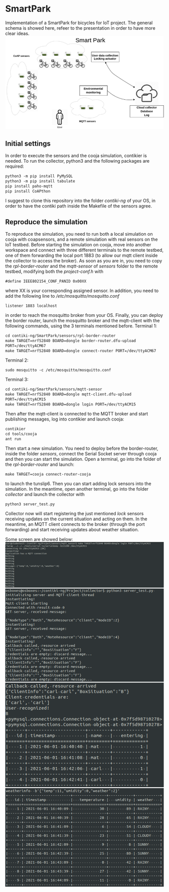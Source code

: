 # SmartPark
Implementation of a SmartPark for bicycles for IoT project. The general schema is showed here, refeer to the presentation in order to have more clear ideas.
![image info](./docs/images/diagram.png)

## Initial settings
In order to execute the sensors and the cooja simulation, contikier is needed. 
To run the collector, python3 and the following packages are required:
```
python3 -m pip install PyMySQL
python3 -m pip install tabulate
pip install paho-mqtt
pip install CoAPthon
```
I suggest to clone this repository into the folder *contiki-ng* of your OS, in order to have the contiki path inside the Makefile of the sensors agree.

## Reproduce the simulation
To reproduce the simulation, you need to run both a local simulation on cooja with coapsensors, and a remote simulation with real sensors on the IoT testbed.
Before starting the simulation on cooja, move into another workspace and connect with three different terminals to the remote testbed, one of them forwarding the local port 1883 (to allow our mqtt client inside the collector to access the broker).
As soon as you are in, you need to copy the *rpl-border-router* and the *mqtt-sensor* of *sensors* folder to the remote testbed, modifying both the *project-conf.h* with
```
#define IEEE802154_CONF_PANID 0x00XX
```
where XX is your corresponding assigned sensor. In addition, you need to add the following line to */etc/mosquitto/mosquitto.conf*
```
listener 1883 localhost
```
in order to reach the mosquitto broker from your OS. Finally, you can deploy the border router, launch the mosquitto broker and the mqtt-client with the following commands, using the 3 terminals mentioned before.
Terminal 1:
```
cd contiki-ng/SmartPark/sensors/rpl-border-router
make TARGET=nrf52840 BOARD=dongle border-router.dfu-upload PORT=/dev/ttyACM67
make TARGET=nrf52840 BOARD=dongle connect-router PORT=/dev/ttyACM67
```
Terminal 2:
```
sudo mosquitto -c /etc/mosquitto/mosquitto.conf
```
Terminal 3:
```
cd contiki-ng/SmartPark/sensors/mqtt-sensor
make TARGET=nrf52840 BOARD=dongle mqtt-client.dfu-upload PORT=/dev/ttyACM15
make TARGET=nrf52840 BOARD=dongle login PORT=/dev/ttyACM15
```

Then after the mqtt-client is connected to the MQTT broker and start publishing messages, log into contikier and launch cooja:
```
contikier
cd tools/cooja
ant run
```
Then start a new simulation. You need to deploy before the border-router, inside the folder *sensors*, connect the Serial Socket server through cooja and then you can start the simulation. Open a terminal, go into the folder of the *rpl-border-router* and launch:
```
make TARGET=cooja connect-router-cooja
```
to launch the tunslip6.
Then you can start adding lock sensors into the simulation. In the meantime, open another terminal, go into the folder *collector* and launch the collector with
```
python3 server_test.py
```
Collector now will start registering the just mentioned *lock* sensors receiving updates on the current situation and acting on them. In the meantime, an MQTT client connects to the broker (through the port forwarding) and start receiving updates about weather situation.

Some screen are showed below:
![image info](./docs/images/mqtt_output.png)
![image info](./docs/images/node_registration.png)
![image info](./docs/images/coap_post.png)
![image info](./docs/images/mqtt_publish.png)
